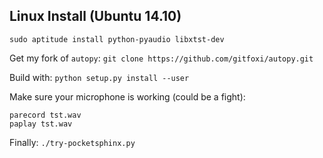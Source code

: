 

Linux Install (Ubuntu 14.10)
----------------------------

```
sudo aptitude install python-pyaudio libxtst-dev
```

Get my fork of `autopy`: `git clone https://github.com/gitfoxi/autopy.git`

Build with: `python setup.py install --user`

Make sure your microphone is working (could be a fight):

```
parecord tst.wav
paplay tst.wav
```

Finally: `./try-pocketsphinx.py`
